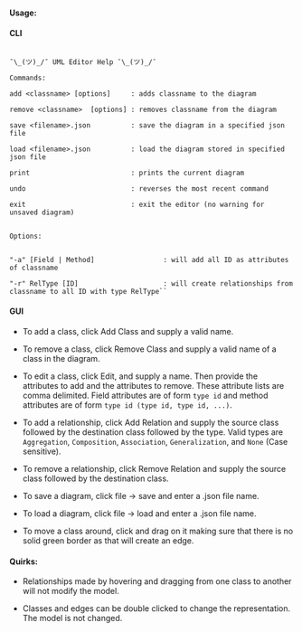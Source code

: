 #### Usage:

#### CLI
```

¯\_(ツ)_/¯ UML Editor Help ¯\_(ツ)_/¯

Commands:

add <classname> [options]     : adds classname to the diagram

remove <classname>  [options] : removes classname from the diagram

save <filename>.json          : save the diagram in a specified json file

load <filename>.json          : load the diagram stored in specified json file

print                         : prints the current diagram

undo                          : reverses the most recent command

exit                          : exit the editor (no warning for unsaved diagram)


Options:


"-a" [Field | Method]                 : will add all ID as attributes of classname

"-r" RelType [ID]                     : will create relationships from classname to all ID with type RelType``

```

#### GUI

- To add a class, click Add Class and supply a valid name.

- To remove a class, click Remove Class and supply a valid name of a class in the diagram.

- To edit a class, click Edit, and supply a name. Then provide the attributes to add and the 
 attributes to remove. These attribute lists are comma delimited.
 Field attributes are of form `type id` and method attributes are of form `type id (type id, type id, ...)`.
 
- To add a relationship, click Add Relation and supply the source class followed by the destination class followed by the type.
 Valid types are `Aggregation`, `Composition`, `Association`, `Generalization`, and `None` (Case sensitive).
 
- To remove a relationship, click Remove Relation and supply the source class followed by the destination class.

- To save a diagram, click file -> save and enter a .json file name.

- To load a diagram, click file -> load and enter a .json file name.

- To move a class around, click and drag on it making sure that there is no solid green border as that will create an edge.

#### Quirks:

- Relationships made by hovering and dragging from one class to another
  will not modify the model. 

- Classes and edges can be double clicked to change the representation. The model is
  not changed.
